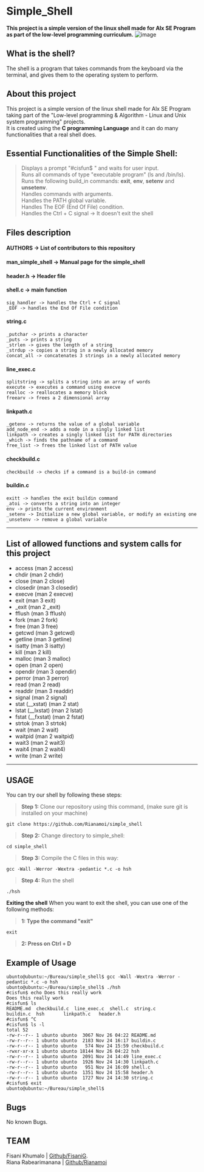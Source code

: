 # Simple_Shell
**This project is a simple version of the linux shell made for Alx SE Program as part of the low-level programming curriculum.**
![image](https://user-images.githubusercontent.com/111059997/201648214-6f8c40bb-2fd2-44a1-b10e-8f5bb0671373.png)
## What is the shell?
The shell is a program that takes commands from the keyboard via the terminal, and gives them to the operating system to perform.

## About this project
This project is a simple version of the linux shell made for Alx SE Program taking part of the "Low-level programming & Algorithm - Linux and Unix system programming" projects.\
It is created using the **C programming Language** and it can do many functionalities that a real shell does.

## Essential Functionalities of the Simple Shell:
> Displays a prompt "#cisfun$ " and waits for user input.\
> Runs all commands of type "executable program" (ls and /bin/ls).\
> Runs the following build_in commands: **exit**, **env**, **setenv** and **unsetenv**.\
> Handles commands with arguments.\
> Handles the PATH global variable.\
> Handles The EOF (End Of File) condition.\
> Handles the Ctrl + C signal -> It doesn't exit the shell

## Files description
 #### **AUTHORS** -> List of contributors to this repository
 #### **man_simple_shell** -> Manual page for the simple_shell
 #### **header.h** -> Header file
 #### **shell.c** -> main function
	sig_handler -> handles the Ctrl + C signal
	_EOF -> handles the End Of File condition
 #### **string.c**
	_putchar -> prints a character
	_puts -> prints a string
	_strlen -> gives the length of a string
	_strdup -> copies a string in a newly allocated memory
	concat_all -> concatenates 3 strings in a newly allocated memory
 #### **line_exec.c**
	splitstring -> splits a string into an array of words
	execute -> executes a command using execve
	realloc -> reallocates a memory block
	freearv -> frees a 2 dimensional array
 #### **linkpath.c**
	_getenv -> returns the value of a global variable
	add_node_end -> adds a node in a singly linked list
	linkpath -> creates a singly linked list for PATH directories
	_which -> finds the pathname of a command
	free_list -> frees the linked list of PATH value
 #### **checkbuild.c**
	checkbuild -> checks if a command is a build-in command
 #### **buildin.c**
	exitt -> handles the exit buildin command
	_atoi -> converts a string into an integer
	env -> prints the current environment
	_setenv -> Initialize a new global variable, or modify an existing one
	_unsetenv -> remove a global variable

****
## List of allowed functions and system calls for this project
 - access (man 2 access)
 - chdir (man 2 chdir)
 - close (man 2 close)
 - closedir (man 3 closedir)
 - execve (man 2 execve)
 - exit (man 3 exit)
 - _exit (man 2 _exit)
 - fflush (man 3 fflush)
 - fork (man 2 fork)
 - free (man 3 free)
 - getcwd (man 3 getcwd)
 - getline (man 3 getline)
 - isatty (man 3 isatty)
 - kill (man 2 kill)
 - malloc (man 3 malloc)
 - open (man 2 open)
 - opendir (man 3 opendir)
 - perror (man 3 perror)
 - read (man 2 read)
 - readdir (man 3 readdir)
 - signal (man 2 signal)
 - stat (__xstat) (man 2 stat)
 - lstat (__lxstat) (man 2 lstat)
 - fstat (__fxstat) (man 2 fstat)
 - strtok (man 3 strtok)
 - wait (man 2 wait)
 - waitpid (man 2 waitpid)
 - wait3 (man 2 wait3)
 - wait4 (man 2 wait4)
 - write (man 2 write)
****

## USAGE
You can try our shell by following these steps:
> **Step 1:** Clone our repository using this command, (make sure git is installed on your machine)
````
git clone https://github.com/Rianamoi/simple_shell
````
> **Step 2:** Change directory to simple_shell:
````
cd simple_shell
````
> **Step 3:** Compile the C files in this way:
````
gcc -Wall -Werror -Wextra -pedantic *.c -o hsh
````
> **Step 4:** Run the shell
````
./hsh
````
**Exiting the shell**
When you want to exit the shell, you can use one of the following methods:
> **1: Type the command "exit"**
````
exit
````
> **2: Press on Ctrl + D**

## Example of Usage
````
ubunto@ubuntu:~/Bureau/simple_shell$ gcc -Wall -Wextra -Werror -pedantic *.c -o hsh
ubunto@ubuntu:~/Bureau/simple_shell$ ./hsh
#cisfun$ echo Does this really work
Does this really work
#cisfun$ ls
README.md  checkbuild.c  line_exec.c  shell.c  string.c
buildin.c  hsh		 linkpath.c   header.h
#cisfun$ ^C
#cisfun$ ls -l
total 52
-rw-r--r-- 1 ubunto ubunto  3067 Nov 26 04:22 README.md
-rw-r--r-- 1 ubunto ubunto  2183 Nov 24 16:17 buildin.c
-rw-r--r-- 1 ubunto ubunto   574 Nov 24 15:59 checkbuild.c
-rwxr-xr-x 1 ubunto ubunto 18144 Nov 26 04:22 hsh
-rw-r--r-- 1 ubunto ubunto  2091 Nov 24 14:49 line_exec.c
-rw-r--r-- 1 ubunto ubunto  1926 Nov 24 14:30 linkpath.c
-rw-r--r-- 1 ubunto ubunto   951 Nov 24 16:09 shell.c
-rw-r--r-- 1 ubunto ubunto  1351 Nov 24 15:58 header.h
-rw-r--r-- 1 ubunto ubunto  1727 Nov 24 14:30 string.c
#cisfun$ exit
ubunto@ubuntu:~/Bureau/simple_shell$
````
## Bugs
No known Bugs.

## TEAM
Fisani Khumalo | [Github/FisaniG].\
Riana Rabearimanana | [Github/Rianamoi]

[Github/FisaniG]: <https://github.com/FisaniG>
[Github/Rianamoi]: <https://github.com/Rianamoi>



